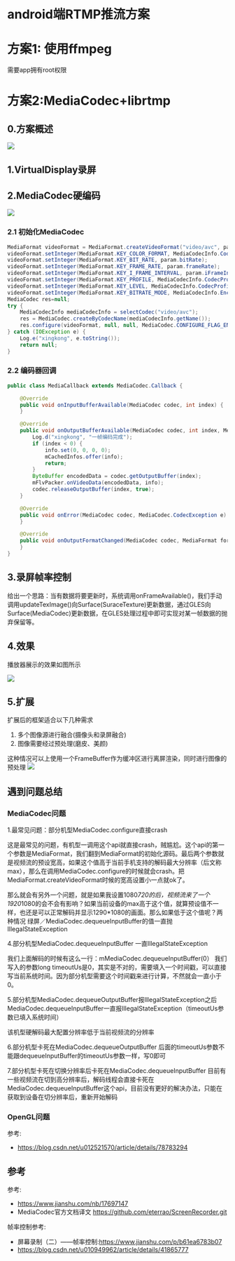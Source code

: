 # android端RTMP推流方案


# 方案1: 使用ffmpeg

需要app拥有root权限




# 方案2:MediaCodec+librtmp


## 0.方案概述


![](assets/markdown-img-paste-2019051609445763.png)



## 1.VirtualDisplay录屏




## 2.MediaCodec硬编码


![](assets/markdown-img-paste-20190509211619489.png)

### 2.1 初始化MediaCodec

``` java
MediaFormat videoFormat = MediaFormat.createVideoFormat("video/avc", param.width, param.height);
videoFormat.setInteger(MediaFormat.KEY_COLOR_FORMAT, MediaCodecInfo.CodecCapabilities.COLOR_FormatSurface);
videoFormat.setInteger(MediaFormat.KEY_BIT_RATE, param.bitRate);
videoFormat.setInteger(MediaFormat.KEY_FRAME_RATE, param.frameRate);
videoFormat.setInteger(MediaFormat.KEY_I_FRAME_INTERVAL, param.iFrameInterval);
videoFormat.setInteger(MediaFormat.KEY_PROFILE, MediaCodecInfo.CodecProfileLevel.AVCProfileBaseline);
videoFormat.setInteger(MediaFormat.KEY_LEVEL, MediaCodecInfo.CodecProfileLevel.AVCLevel31);
videoFormat.setInteger(MediaFormat.KEY_BITRATE_MODE, MediaCodecInfo.EncoderCapabilities.BITRATE_MODE_CBR);
MediaCodec res=null;
try {
    MediaCodecInfo mediaCodecInfo = selectCodec("video/avc");
    res = MediaCodec.createByCodecName(mediaCodecInfo.getName());
    res.configure(videoFormat, null, null, MediaCodec.CONFIGURE_FLAG_ENCODE);
} catch (IOException e) {
    Log.e("xingkong", e.toString());
    return null;
}
```

### 2.2 编码器回调

``` java
public class MediaCallback extends MediaCodec.Callback {

    @Override
    public void onInputBufferAvailable(MediaCodec codec, int index) {
    }

    @Override
    public void onOutputBufferAvailable(MediaCodec codec, int index, MediaCodec.BufferInfo info) {
        Log.d("xingkong", "一帧编码完成");
        if (index < 0) {
            info.set(0, 0, 0, 0);
            mCachedInfos.offer(info);
            return;
        }
        ByteBuffer encodedData = codec.getOutputBuffer(index);
        mFlvPacker.onVideoData(encodedData, info);
        codec.releaseOutputBuffer(index, true);
    }

    @Override
    public void onError(MediaCodec codec, MediaCodec.CodecException e) {
    }

    @Override
    public void onOutputFormatChanged(MediaCodec codec, MediaFormat format) {
    }
}

```


## 3.录屏帧率控制

给出一个思路：当有数据将要更新时，系统调用onFrameAvailable()，我们手动调用updateTexImage()向Surface(SuraceTexture)更新数据，通过GLES向Surface(MediaCodec)更新数据，在GLES处理过程中即可实现对某一帧数据的抛弃保留等。





## 4.效果

播放器展示的效果如图所示

![](assets/markdown-img-paste-20190516085537819.png)

## 5.扩展

扩展后的框架适合以下几种需求
1. 多个图像源进行融合(摄像头和录屏融合)
2. 图像需要经过预处理(磨皮、美颜)

这种情况可以上使用一个FrameBuffer作为缓冲区进行离屏渲染，同时进行图像的预处理
![](assets/markdown-img-paste-20190516095037489.png)

## 遇到问题总结

### MediaCodec问题

1.最常见问题：部分机型MediaCodec.configure直接crash

这是最常见的问题，有机型一调用这个api就直接crash，贼尴尬。这个api的第一个参数是MediaFormat，我们翻到MediaFormat的初始化源码。最后两个参数就是视频流的预设宽高，如果这个值高于当前手机支持的解码最大分辨率（后文称max），那么在调用MediaCodec.configure的时候就会crash。把MediaFormat.createVideoFormat时候的宽高设置小一点就ok了。

那么就会有另外一个问题，就是如果我设置1080*720的后，视频流来了一个1920*1080的会不会有影响？如果当前设备的max高于这个值，就算预设值不一样，也还是可以正常解码并显示1290*1080的画面。那么如果低于这个值呢？两种情况 绿屏／MediaCodec.dequeueInputBuffer的值一直抛IllegalStateException

4.部分机型MediaCodec.dequeueInputBuffer 一直IllegalStateException

我们上面解码的时候有这么一行：mMediaCodec.dequeueInputBuffer(0）
我们写入的参数long timeoutUs是0，其实是不对的，需要填入一个时间戳，可以直接写当前系统时间。因为部分机型需要这个时间戳来进行计算，不然就会一直小于0。

5.部分机型MediaCodec.dequeueOutputBuffer报IllegalStateException之后MediaCodec.dequeueInputBuffer一直报IllegalStateException（timeoutUs参数已填入系统时间）

该机型硬解码最大配置分辨率低于当前视频流的分辨率

6.部分机型卡死在MediaCodec.dequeueOutputBuffer
后面的timeoutUs参数不能跟dequeueInputBuffer的timeoutUs参数一样，写0即可

7.部分机型卡死在切换分辨率后卡死在MediaCodec.dequeueInputBuffer
目前有一些视频流在切到高分辨率后，解码线程会直接卡死在MediaCodec.dequeueInputBuffer这个api，目前没有更好的解决办法，只能在获取到设备在切分辨率后，重新开始解码

### OpenGL问题

参考:
+ https://blog.csdn.net/u012521570/article/details/78783294


## 参考
参考:
+ https://www.jianshu.com/nb/17697147
+ MediaCodec官方文档译文 https://github.com/eterrao/ScreenRecorder.git

帧率控制参考:
+ 屏幕录制（二）——帧率控制:https://www.jianshu.com/p/b61ea6783b07
+ https://blog.csdn.net/u010949962/article/details/41865777

